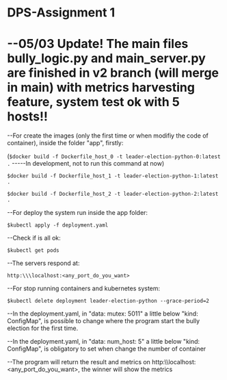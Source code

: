 # DPS-Assignment 1

# --05/03 Update! The main files bully_logic.py and main_server.py are finished in v2 branch (will merge in main) with metrics harvesting feature, system test ok with 5 hosts!!

--For create the images (only the first time or when modifiy the code of container), inside the folder "app", firstly:

(`$docker build -f Dockerfile_host_0 -t leader-election-python-0:latest .` -----In development, not to run this command at now)

`$docker build -f Dockerfile_host_1 -t leader-election-python-1:latest .`

`$docker build -f Dockerfile_host_2 -t leader-election-python-2:latest .`

--For deploy the system run inside the app folder:

`$kubectl apply -f deployment.yaml`

--Check if is all ok:

`$kubectl get pods`

--The servers respond at:

`http:\\\localhost:<any_port_do_you_want>`

--For stop running containers and kubernetes system:

`$kubectl delete deployment leader-election-python --grace-period=2`

--In the deployment.yaml, in "data: mutex: 5011" a little below "kind: ConfigMap", is possible to change where the program start the bully election for the first time.

--In the deployment.yaml, in "data: num_host: 5" a little below "kind: ConfigMap", is obligatory to set when change the number of container 

--The program will return the result and metrics on http:\\\localhost:<any_port_do_you_want>, the winner will show the metrics











